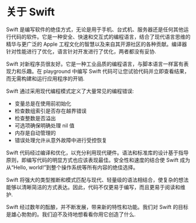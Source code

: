# 关于 Swift

Swift 是编写软件的绝佳方式，无论是用于手机、台式机、服务器还是任何其他运行代码的软件。它是一种安全、快速和交互式的编程语言，结合了现代语言思维的精华与更广泛的 Apple 工程文化的智慧以及来自其开源社区的各种贡献。编译器针对性能进行了优化，语言针对开发进行了优化，两者都没有妥协.

Swift 对新程序员很友好。它是一种工业品质的编程语言，与脚本语言一样富有表现力和乐趣。在 playground 中编写 Swift 代码可让您试验代码并立即查看结果，而无需构建和运行应用程序的开销.

Swift 通过采用现代编程模式定义了大量常见的编程错误:

- 变量总是在使用前初始化
- 检查数组索引是否存在越界错误
- 检查整数是否溢出
- 可选项确保明确处理 nil 值
- 内存是自动管理的
- 错误处理允许从意外故障中进行受控恢复

Swift 代码经过编译和优化，以充分利用现代硬件。语法和标准库的设计基于指导原则，即编写代码的明显方式也应该表现最佳。安全性和速度的结合使 Swift 成为从“Hello, world!”到整个操作系统等所有内容的绝佳选择。

Swift 将强大的类型推断和模式匹配与现代、轻量级的语法相结合，使复杂的想法能够以清晰简洁的方式表达。因此，代码不仅更易于编写，而且更易于阅读和维护.

Swift 经过数年的酝酿，并不断发展，带来新的特性和功能。我们对 Swift 的目标是雄心勃勃的。我们迫不及待地想看看你用它创造了什么.
